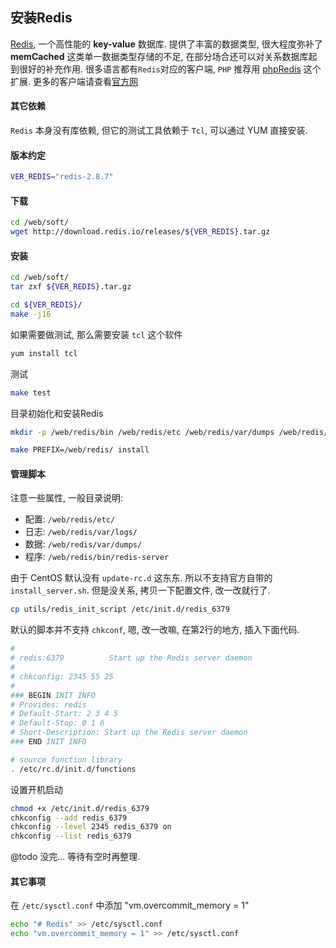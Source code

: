 ## 安装Redis
[Redis](http://www.redis.io/),  一个高性能的 __key-value__ 数据库.
  提供了丰富的数据类型, 很大程度弥补了 __memCached__  这类单一数据类型存储的不足, 在部分场合还可以对关系数据库起到很好的补充作用.
  很多语言都有`Redis`对应的客户端, `PHP` 推荐用 [phpRedis](https://github.com/nicolasff/phpredis) 这个扩展. 更多的客户端请查看[官方网](http://redis.io/clients)

#### 其它依赖
`Redis` 本身没有库依赖, 但它的测试工具依赖于 `Tcl`, 可以通过 YUM 直接安装.

#### 版本约定

```bash
VER_REDIS="redis-2.8.7"
```

#### 下载

```bash
cd /web/soft/
wget http://download.redis.io/releases/${VER_REDIS}.tar.gz
```

#### 安装

```bash
cd /web/soft/
tar zxf ${VER_REDIS}.tar.gz

cd ${VER_REDIS}/
make -j16
```

如果需要做测试, 那么需要安装 `tcl` 这个软件

```bash
yum install tcl
```

测试

```bash
make test
```

目录初始化和安装Redis

```bash
mkdir -p /web/redis/bin /web/redis/etc /web/redis/var/dumps /web/redis/var/logs

make PREFIX=/web/redis/ install
```

#### 管理脚本

注意一些属性, 一般目录说明:
+ 配置: `/web/redis/etc/`
+ 日志: `/web/redis/var/logs/`
+ 数据: `/web/redis/var/dumps/`
+ 程序: `/web/redis/bin/redis-server`

由于 CentOS 默认没有 `update-rc.d` 这东东. 所以不支持官方自带的 `install_server.sh`.
但是没关系, 拷贝一下配置文件, 改一改就行了.

```bash
cp utils/redis_init_script /etc/init.d/redis_6379
```

默认的脚本并不支持 `chkconf`, 嗯, 改一改嘛, 在第2行的地方, 插入下面代码.

```bash
#
# redis:6379          Start up the Redis server daemon
#
# chkconfig: 2345 55 25
#
### BEGIN INIT INFO
# Provides: redis
# Default-Start: 2 3 4 5
# Default-Stop: 0 1 6
# Short-Description: Start up the Redis server daemon
### END INIT INFO

# source function library
. /etc/rc.d/init.d/functions

```

设置开机启动

```bash
chmod +x /etc/init.d/redis_6379
chkconfig --add redis_6379
chkconfig --level 2345 redis_6379 on
chkconfig --list redis_6379
```



@todo 没完... 等待有空时再整理.


#### 其它事项
在 `/etc/sysctl.conf` 中添加 "vm.overcommit_memory = 1"

```bash
echo "# Redis" >> /etc/sysctl.conf
echo "vm.overcommit_memory = 1" >> /etc/sysctl.conf
```
